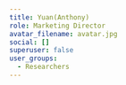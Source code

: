 ```yaml
---
title: Yuan(Anthony)
role: Marketing Director
avatar_filename: avatar.jpg
social: []
superuser: false
user_groups:
  - Researchers
---
```

